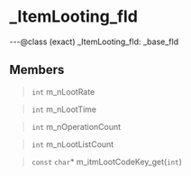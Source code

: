 # _ItemLooting_fld

---@class (exact) _ItemLooting_fld: _base_fld
 
## Members
 
> `int` m_nLootRate
 
> `int` m_nLootTime
 
> `int` m_nOperationCount
 
> `int` m_nLootListCount
 
> `const` `char`* m_itmLootCodeKey_get(`int`)
 
